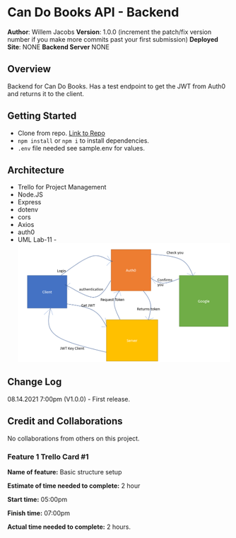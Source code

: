 # Can Do Books API - Backend

**Author**: Willem Jacobs
**Version**: 1.0.0 (increment the patch/fix version number if you make more commits past your first submission)
**Deployed Site**: NONE
**Backend Server** NONE

## Overview

Backend for Can Do Books. Has a test endpoint to get the JWT from Auth0 and returns it to the client.

## Getting Started

- Clone from repo. [Link to Repo](https://github.com/Willem-Jacobs/can-do-books-api)
- `npm install` or `npm i` to install dependencies.
- `.env` file needed see sample.env for values.

## Architecture

- Trello for Project Management
- Node.JS
- Express
- dotenv
- cors
- Axios
- auth0
- UML Lab-11 - ![UML](CE-Lab11-UML.png "UML Image")

## Change Log

08.14.2021 7:00pm (V1.0.0) - First release.

## Credit and Collaborations

No collaborations from others on this project.

### Feature 1 Trello Card #1

**Name of feature:** Basic structure setup

**Estimate of time needed to complete:** 2 hour

**Start time:** 05:00pm

**Finish time:** 07:00pm

**Actual time needed to complete:** 2 hours.
